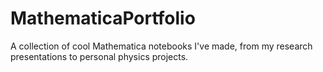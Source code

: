 # MathematicaPortfolio
A collection of cool Mathematica notebooks I've made, from my research presentations to personal physics projects.

